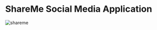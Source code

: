 # ShareMe Social Media Application

![shareme](https://user-images.githubusercontent.com/51995348/230582634-36157a74-950b-4cd0-8b4f-db68621d6b2e.png)
